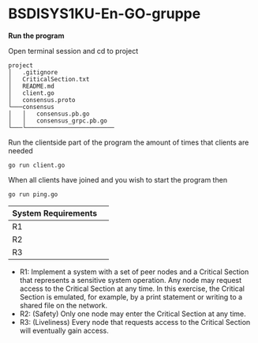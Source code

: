 
# BSDISYS1KU-En-GO-gruppe
**Run the program**

Open terminal session and cd to project
```
project
│   .gitignore
│   CriticalSection.txt
│   README.md
│   client.go
│   consensus.proto
└───consensus
│   │   consensus.pb.go
│   │   consensus_grpc.pb.go
└───└─────────────────────────
```

Run the clientside part of the program the amount of times that clients are needed
```
go run client.go
```

When all clients have joined and you wish to start the program then
```
go run ping.go
```

| System Requirements |  |
|--|--|
| R1 |  |
| R2 |  |
| R3 |  |

-   R1: Implement a system with a set of peer nodes and a Critical Section that represents a sensitive system operation. Any node may request access to the Critical Section at any time. In this exercise, the Critical Section is emulated, for example, by a print statement or writing to a shared file on the network.
-   R2: (Safety) Only one node may enter the Critical Section at any time.
-   R3: (Liveliness) Every node that requests access to the Critical Section will eventually gain access.
